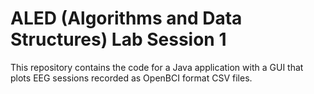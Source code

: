 # ALED (Algorithms and Data Structures) Lab Session 1

This repository contains the code for a Java application with a GUI that plots EEG sessions recorded as OpenBCI format CSV files.

